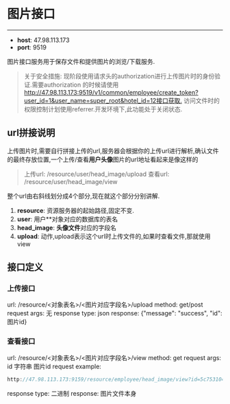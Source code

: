 # 图片接口

-----

* **host**: 47.98.113.173
* **port**: 9519

图片接口服务用于保存文件和提供图片的浏览/下载服务.

> 关于安全措施:
> 现阶段使用请求头的authorization进行上传图片时的身份验证.需要authorization 的时候请使用 <http://47.98.113.173:9519/v1/common/employee/create_token?user_id=1&user_name=super_root&hotel_id=12接口获取.>
> 访问文件时的权限控制计划使用referrer.开发环境下,此功能处于关闭状态.

## url拼接说明

上传图片时,需要自行拼接上传的url,服务器会根据你的上传url进行解析,确认文件的最终存放位置,一个上传/查看**用户头像**图片的url地址看起来是像这样的

> 上传url: /resource/user/head_image/upload
> 查看url: /resource/user/head_image/view

整个url由右斜线划分成4个部分,现在就这个部分分别讲解.

1. **resource**: 资源服务器的起始路径,固定不变.
2. **user**: 用户**对象对应的数据库的表名
3. **head_image**: **头像文件**对应的字段名
4. **upload**: 动作,upload表示这个url时上传文件的,如果时查看文件,那就使用view

## 接口定义

### 上传接口

url: /resource/<对象表名>/<图片对应字段名>/upload
method: get/post
request args: 无
response type: json
response: {"message": "success", "id": 图片id}

### 查看接口

url: /resource/<对象表名>/<图片对应字段名>/view
method: get
request args: id 字符串 图片id
request example:

```javascript
http://47.98.113.173:9159/resource/employee/head_image/view?id=5c75310422fef84283e1a751
```

response type: 二进制
response: 图片文件本身